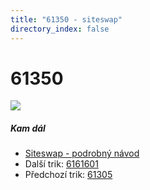 ```yaml
---
title: "61350 - siteswap"
directory_index: false
---
```


# 61350

![](/animace/siteswap/61350.gif)

##### Kam dál

- [Siteswap - podrobný návod](/siteswap.html "Podrobné vysvětlení siteswapů..")
- Další trik: [6161601](6161601.html "Siteswap 6161601")
- Předchozí trik: [61305](61305.html "Siteswap 61305")


